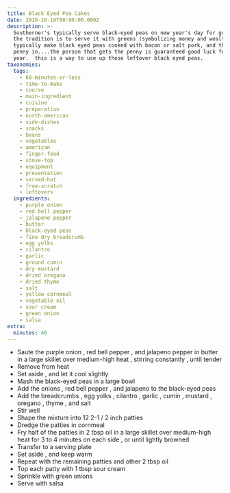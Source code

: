 ```yaml
---
title: Black Eyed Pea Cakes
date: 2010-10-18T00:00:00.000Z
description: >-
  Southerner's typically serve black-eyed peas on new year's day for good luck. 
  the tradition is to serve it with greens (symbolizing money and wealth).  i
  typically make black eyed peas cooked with bacon or salt pork, and throw a
  penny in....the person that gets the penny is guaranteed good luck for the new
  year.  this is a way to use up those leftover black eyed peas.
taxonomies:
  tags:
    - 60-minutes-or-less
    - time-to-make
    - course
    - main-ingredient
    - cuisine
    - preparation
    - north-american
    - side-dishes
    - snacks
    - beans
    - vegetables
    - american
    - finger-food
    - stove-top
    - equipment
    - presentation
    - served-hot
    - from-scratch
    - leftovers
  ingredients:
    - purple onion
    - red bell pepper
    - jalapeno pepper
    - butter
    - black-eyed peas
    - fine dry breadcrumb
    - egg yolks
    - cilantro
    - garlic
    - ground cumin
    - dry mustard
    - dried oregano
    - dried thyme
    - salt
    - yellow cornmeal
    - vegetable oil
    - sour cream
    - green onion
    - salsa
extra:
  minutes: 40
---
```

 - Saute the purple onion , red bell pepper , and jalapeno pepper in butter in a large skillet over medium-high heat , stirring constantly , until tender
 - Remove from heat
 - Set aside , and let it cool slightly
 - Mash the black-eyed peas in a large bowl
 - Add the onions , red bell pepper , and jalapeno to the black-eyed peas
 - Add the breadcrumbs , egg yolks , cilantro , garlic , cumin , mustard , oregano , thyme , and salt
 - Stir well
 - Shape the mixture into 12 2-1 / 2 inch patties
 - Dredge the patties in cornmeal
 - Fry half of the patties in 2 tbsp oil in a large skillet over medium-high heat for 3 to 4 minutes on each side , or until lightly browned
 - Transfer to a serving plate
 - Set aside , and keep warm
 - Repeat with the remaining patties and other 2 tbsp oil
 - Top each patty with 1 tbsp sour cream
 - Sprinkle with green onions
 - Serve with salsa

